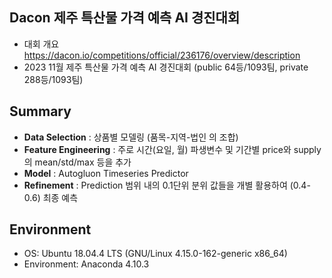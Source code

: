 
## Dacon 제주 특산물 가격 예측 AI 경진대회

- 대회 개요 https://dacon.io/competitions/official/236176/overview/description
- 2023 11월 제주 특산물 가격 예측 AI 경진대회 (public 64등/1093팀, private 288등/1093팀)

## Summary
- **Data Selection** : 상품별 모델링 (품목-지역-법인 의 조합)
- **Feature Engineering** : 주로 시간(요일, 월) 파생변수 및 기간별 price와 supply의 mean/std/max 등을 추가
- **Model** : Autogluon Timeseries Predictor
- **Refinement** : Prediction 범위 내의 0.1단위 분위 값들을 개별 활용하여 (0.4-0.6) 최종 예측 

## Environment
- OS: Ubuntu 18.04.4 LTS (GNU/Linux 4.15.0-162-generic x86_64)
- Environment: Anaconda 4.10.3

